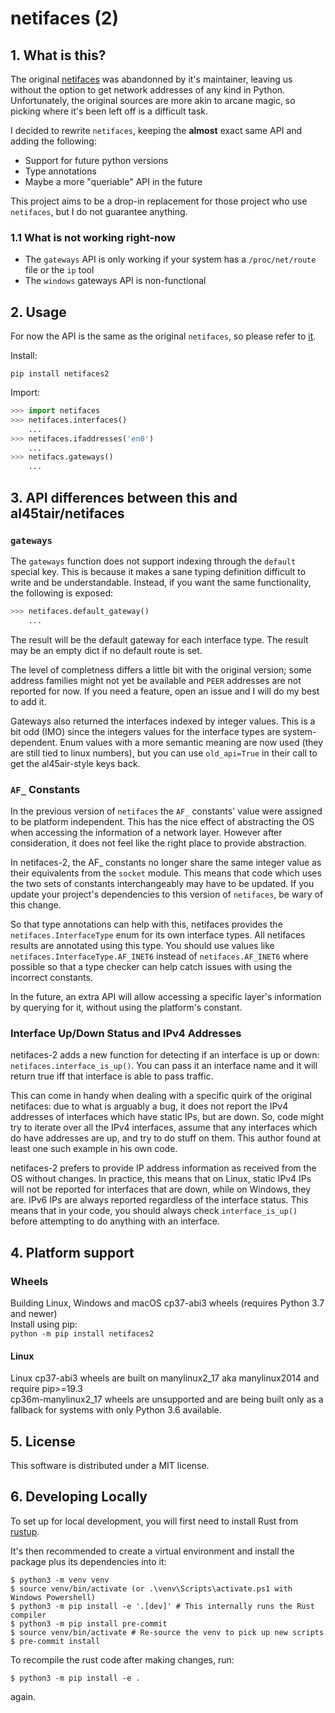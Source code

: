 # netifaces (2)

## 1. What is this?

The original [netifaces](https://github.com/al45tair/netifaces) was abandonned by it's maintainer,
leaving us without the option to get network addresses of any kind in Python. Unfortunately, the
original sources are more akin to arcane magic, so picking where it's been left off is a difficult
task.

I decided to rewrite `netifaces`, keeping the **almost** exact same API and adding the following:

- Support for future python versions
- Type annotations
- Maybe a more "queriable" API in the future

This project aims to be a drop-in replacement for those project who use `netifaces`, but I do not
guarantee anything.


### 1.1 What is not working **right-now**

- The `gateways` API is only working if your system has a `/proc/net/route` file or the `ip` tool
- The `windows` gateways API is non-functional

## 2. Usage

For now the API is the same as the original `netifaces`, so please refer to [it](https://github.com/al45tair/netifaces).

Install:
```shell
pip install netifaces2
```

Import:
```python
>>> import netifaces
>>> netifaces.interfaces()  
    ...
>>> netifaces.ifaddresses('en0')
    ...
>>> netifacs.gateways()
    ...
```

## 3. API differences between this and al45tair/netifaces

### `gateways`

The `gateways` function does not support indexing through the `default` special key. This is because it makes a
sane typing definition difficult to write and be understandable. Instead, if you want the same functionality,
the following is exposed:

```python
>>> netifaces.default_gateway()
    ...
```

The result will be the default gateway for each interface type. The result may
be an empty dict if no default route is set.

The level of completness differs a little bit with the original version; some
address families might not yet be available and `PEER` addresses are not
reported for now. If you need a feature, open an issue and I will do my best to
add it.

Gateways also returned the interfaces indexed by integer values. This is a bit
odd (IMO) since the integers values for the interface types are
system-dependent. Enum values with a more semantic meaning are now used (they
        are still tied to linux numbers), but you can use `old_api=True` in
their call to get the al45air-style keys back.

### `AF_` Constants

In the previous version of `netifaces` the `AF_` constants' value were assigned
to be platform independent. This has the nice effect of abstracting the OS when
accessing the information of a network layer. However after consideration, it
does not feel like the right place to provide abstraction.

In netifaces-2, the AF_ constants no longer share the same integer value
as their equivalents from the `socket` module.  This means that code which uses the
two sets of constants interchangeably may have to be updated.  If you update your
project's dependencies to this version of `netifaces`, be wary of this change.

So that type annotations can help with this, netifaces provides the `netifaces.InterfaceType`
enum for its own interface types.  All netifaces results are annotated using this type.
You should use values like `netifaces.InterfaceType.AF_INET6` instead of `netifaces.AF_INET6`
where possible so that a type checker can help catch issues with using the incorrect constants.

In the future, an extra API will allow accessing a specific layer's information
by querying for it, without using the platform's constant.

### Interface Up/Down Status and IPv4 Addresses

netifaces-2 adds a new function for detecting if an interface is up or down: `netifaces.interface_is_up()`.  You can pass it an interface name and it will return true iff that interface is able to pass traffic.

This can come in handy when dealing with a specific quirk of the original netifaces: due to what is arguably a bug, it does not report the IPv4 addresses of interfaces which have static IPs, but are down.  So, code might try to iterate over all the IPv4 interfaces, assume that any interfaces which do have addresses are up, and try to do stuff on them.  This author found at least one such example in his own code.

netifaces-2 prefers to provide IP address information as received from the OS without changes.  In practice, this means that on Linux, static IPv4 IPs will not be reported for interfaces that are down, while on Windows, they are.   IPv6 IPs are always reported regardless of the interface status.  This means that in your code, you should always check `interface_is_up()` before attempting to do anything with an interface.

## 4. Platform support

### Wheels
Building Linux, Windows and macOS cp37-abi3 wheels (requires Python 3.7 and newer)  
Install using pip:  
`python -m pip install netifaces2`

#### Linux  
Linux cp37-abi3 wheels are built on manylinux2_17 aka manylinux2014 and require pip>=19.3  
cp36m-manylinux2_17 wheels are unsupported and are being built only as a fallback
for systems with only Python 3.6 available.

## 5. License

This software is distributed under a MIT license.

## 6. Developing Locally

To set up for local development, you will first need to install Rust from [rustup](https://rustup.rs/).

It's then recommended to create a virtual environment and install the package plus its dependencies into it:
```
$ python3 -m venv venv
$ source venv/bin/activate (or .\venv\Scripts\activate.ps1 with Windows Powershell)
$ python3 -m pip install -e '.[dev]' # This internally runs the Rust compiler
$ python3 -m pip install pre-commit
$ source venv/bin/activate # Re-source the venv to pick up new scripts
$ pre-commit install
```

To recompile the rust code after making changes, run:
```
$ python3 -m pip install -e .
```
again.
